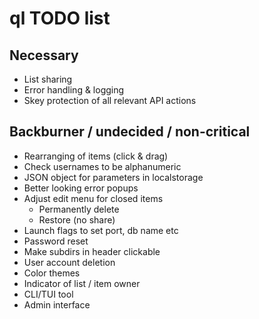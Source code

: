 # ql TODO list

## Necessary
* List sharing
* Error handling & logging
* Skey protection of all relevant API actions

## Backburner / undecided / non-critical
* Rearranging of items (click & drag)
* Check usernames to be alphanumeric
* JSON object for parameters in localstorage
* Better looking error popups
* Adjust edit menu for closed items
    - Permanently delete
    - Restore
    (no share)
* Launch flags to set port, db name etc
* Password reset
* Make subdirs in header clickable
* User account deletion
* Color themes
* Indicator of list / item owner
* CLI/TUI tool
* Admin interface
